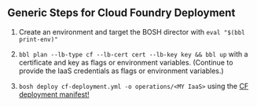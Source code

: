 ## Generic Steps for Cloud Foundry Deployment

1. Create an environment and target the BOSH director with `eval "$(bbl print-env)"`

1. `bbl plan --lb-type cf --lb-cert cert --lb-key key && bbl up` with a certificate and key as flags or environment variables.
(Continue to provide the IaaS credentials as flags or environment variables.)

1. `bosh deploy cf-deployment.yml -o operations/<MY IaaS>` using the [CF deployment manifest!](https://github.com/cloudfoundry/cf-deployment)
